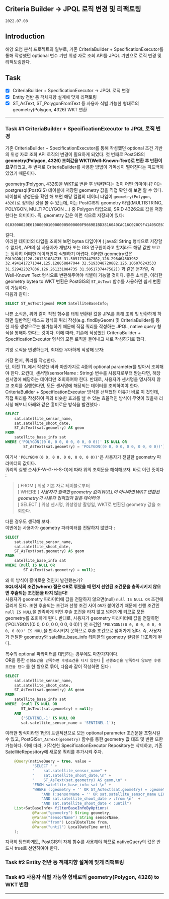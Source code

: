 ## Criteria Builder -> JPQL 로직 변경 및 리팩토링
`2022.07.08`

## Introduction
해양 오염 분석 프로젝트의 일부로, 기존 CriteriaBuilder + SpecificationExecutor를 통해 작성했던 
optional 변수 기반 위성 자료 조회 API를 JPQL 기반으로 로직 변경 및 리팩토링한다.

## Task
* [x] CriteriaBuilder + SpecificationExecutor -> JPQL 로직 변경
* [x] Entity 전반 등 객체지향 설계에 맞게 리팩토링
* [x] ST_AsText, ST_PolygonFromText 등 사용자 식별 가능한 형태로의 geometry(Polygon, 4326) WKT 변환

---

### Task #1 CriteriaBuilder + SpecificationExecutor to JPQL 로직 변경

기존 CriteriaBuilder + SpecificationExecutor를 통해 작성했던 optional 조건 기반의 위성 자료 조회 API 로직의 변경이 필요하게 되었다. 
첫 번째로 PostGIS의 **geometry(Polygon, 4326) 조회값을 WKT(Well-Known-Text)로 변환 후 반환이 요구**되었고, 두 번째로 CriteriaBuilder를
사용한 방법이 가독성이 떨어진다는 피드백이 있었기 때문이다.

geometry(Polygon, 4326)을 WKT로 변환 후 반환한다는 것이 어떤 의미이냐? 이는 postgresql(PostGIS) 테이블에 저장된 geometry 값을 
직접 확인 해 보면 알 수 있다. 테이블의 생성문을 확인 해 보면 해당 컬럼의 데이터 타입이 `geometry(Polygon, 4326)`로 정의된 것을 
볼 수 있는데, 이는 PostGIS의 geometry 타입(MULTISTRING, POLYGON, MULTIPOLYGON ...) 중 Polygon 타입으로, SRID 4326으로 값을
저장한다는 의미이다. 즉, geometry 값은 이런 식으로 저장되어 있다: 
```
0103000020E61000000100000005000000F9669B1BD3816040CAC16C020C9F41405CE674594C8D60403EB0E3BF407E42402315C61682E66040BFD7101C974B424037FDD98F14D9604019E76F42216C4140F9669B1BD3816040CAC16C020C9F4140
```

길다.  
이러한 데이터의 타입을 조회해 보면 bytea 타입이며 ( java의 String 형식으로 저장할 수 없다!), API의 실 사용자가 개발자 또는 GIS 연구원이라고 할지라도 해당 값만 보고는 정확히
어떠한 데이터인지 식별하기 어렵다. 이러한 geometry값은 `POLYGON((126.261231084735 31.5051737447582,126.296464503952 32.4941417271344,125.128858847044 32.5193348720882,125.106076243533 31.529422327836,126.261231084735 31.5051737447582))`
과 같은 문자열, 즉 Well-Known Text 형식으로 변환해주어야 식별이 가능할 것이다. 좋은 소식은, 이러한 geometry bytea to WKT 변환은 
PostGIS의 `ST_AsText` 함수를 사용하면 쉽게 변환이 가능하다.  
다음과 같이 :  

```sql
SELECT ST_AsText(geom) FROM SatelliteBaseInfo;
```
나쁜 소식은, 위와 같이 직접 함수를 태워 변환된 값을 JPA를 통해 조회 및 반환하게 하려면 일반적인 메소드 형식의 쿼리 작성(e.g. findByGeom) 및
CriteriaBuilder를 통한 자동 생성으로는 불가능하기 때문에 직접 쿼리를 작성하는 JPQL, native query 형식을 통해야 한다는 것이다. 이에 따라, 
기존에 작성했던 CriteriaBuilder + SpecificationExecutor 형식의 모든 로직을 들어내고 새로 작성하기로 했다. 

기왕 로직을 변경하는거, 최대한 우아하게 작성해 보자: 

가장 먼저, 쿼리를 작성한다.  
단, 이전 TIL에서 작성한 바와 마찬가지로 4종의 optional parameter를 받아서 조회해야 한다. 
요컨대, 센서명(sensorName : String) 변수를 사용자로부터 받는다면, 해당 센서명에 해당하는 데이터만 조회하여야 한다. 
반대로, 사용자가 센서명을 명시하지 않고 조회를 실행한다면, 모든 센서명에 해당되는 데이터를 조회하여야 한다. 
CriteriaBuilder + SpecificationExecutor 방식을 선택했던 이유가 바로 이 것인데, 직접 쿼리를 작성하여 위와 비슷한 효과를 낼 수 있는
효율적인 방식이 무엇이 있을까 리서칭 해보니 아래와 같은 흥미로운 방식을 발견했다 :  

```sql
SELECT
    sat.satellite_sensor_name, 
    sat.satellite_shoot_date, 
    ST_AsText(sat.geometry) AS geom
FROM
    satellite_base_info sat
WHERE ('POLYGON((0 0, 0 0, 0 0, 0 0, 0 0))' IS NULL OR 
        ST_AsText(sat.geometry) = 'POLYGON((0 0, 0 0, 0 0, 0 0, 0 0))');
```

여기서 `'POLYGON((0 0, 0 0, 0 0, 0 0, 0 0))'`은 사용자가 전달한 geometry 파라미터의 값이다.  
쿼리의 실행 순서(F-W-G-H-S-O)에 따라 위의 조회문을 해석해보자. 바로 이런 뜻이다 :  

> [ FROM ] 위성 기본 자료 테이블로부터  
> [ WHERE ] _**사용자가 입력한 geometry 값이 NULL이 아니라면 WKT 변환된 geometry가 사용자 입력값과 같은 데이터의**_  
> [ SELECT ] 위성 센서명, 위성영상 촬영일, WKT로 변환된 geometry 값을 조회한다.  

다른 경우도 생각해 보자.  
이번에는 사용자가 geometry 파라미터를 전달하지 않았다 :  

```sql
SELECT
    sat.satellite_sensor_name, 
    sat.satellite_shoot_date, 
    ST_AsText(sat.geometry) AS geom
FROM
    satellite_base_info sat
WHERE (null IS NULL OR 
        ST_AsText(sat.geometry) = null);
```

왜 이 방식이 흥미로운 것인지 발견했는가?  
**SQL에서의 조건(where) 절은 OR로 엮였을 때 먼저 선언된 조건문을 충족시키지 않으면 후술되는 조건문을 타지 않는다!**  
사용자가 geometry 파라미터에 값을 전달하지 않으면(null) `null IS NULL OR` 조건에 걸리게 된다. 또한 후술되는 조건과 선행 조건 사이 
`OR`가 붙어있기 때문에 선행 조건인 `null IS NULL`을 만족하게 되면 후술 조건을 타지 않고 넘어가게 되므로 모든 geometry를 조회하게 된다. 
반대로, 사용자가 geometry 파라미터에 값을 전달하면('POLYGON((0 0, 0 0, 0 0, 0 0, 0 0))') 첫 조건인 `'POLYGON((0 0, 0 0, 0 0, 0 0, 0 0))' IS NULL`을 
만족시키지 못하므로 후술 조건으로 넘어가게 된다. 즉, 사용자가 전달한 geometry와 satellite_base_info 테이블의 geometry 컬럼을 대조하게 된다.

복수의 optional 파라미터를 대입하는 경우에도 마찬가지이다.  
OR을 통한 `선행조건을 만족하면 후행조건을 타지 않는다` || `선행조건을 만족하지 않으면 후행 조건을 탄다` 를 한 쌍으로 묶어, 다음과 같이 작성하면 된다 :   

```sql
SELECT
    sat.satellite_sensor_name, 
    sat.satellite_shoot_date, 
    ST_AsText(sat.geometry) AS geom
FROM
    satellite_base_info sat
WHERE  (null IS NULL OR 
       ST_AsText(sat.geometry) = null);
    AND
       ('SENTINEL-1' IS NULL OR
       sat.satellite_sensor_name = 'SENTINEL-1');
```

이러한 방식이라면 1번의 트랜젝션으로 모든 optional parameter 조건문을 포함시킬 수 있고, PostGIS`ST_AsText(geometry)` 함수를 통한
geometry 값 대조 및 반환 또한 가능하다. 이에 따라, 기작성한 SpecificationExecutor Repository는 삭제하고, 기존 SatelliteRepository에 
새로운 쿼리를 추가시켜 주자. 

```java
    @Query(nativeQuery = true, value =
            "SELECT " +
            "    sat.satellite_sensor_name" +
            "    sat.satellite_shoot_date,\n" +
            "    ST_AsText(sat.geometry) AS geom,\n" +
            "FROM satellite_base_info sat \n" +
            "WHERE (:geometry = '' OR ST_AsText(sat.geometry) = :geometry) \n" +
                "AND (:sensorName = '' OR sat.satellite_sensor_name LIKE (:sensorName)) \n" +
                "AND sat.satellite_shoot_date > :from \n"  +
                "AND sat.satellite_shoot_date < :until")
    List<SatBaseInfo> filterBaseInfoByOptions(
            @Param("geometry") String geometry,
            @Param("sensorName") String sensorName,
            @Param("from") LocalDateTime from,
            @Param("until") LocalDateTime until
    );
```
지극히 당연하게도, PostGIS의 자체 함수를 사용해야 하므로 nativeQuery의 값은 반드시 true로 선언하여야 한다.  






### Task #2 Entity 전반 등 객체지향 설계에 맞게 리팩토링

### Task #3 사용자 식별 가능한 형태로의 geometry(Polygon, 4326) to WKT 변환


---
